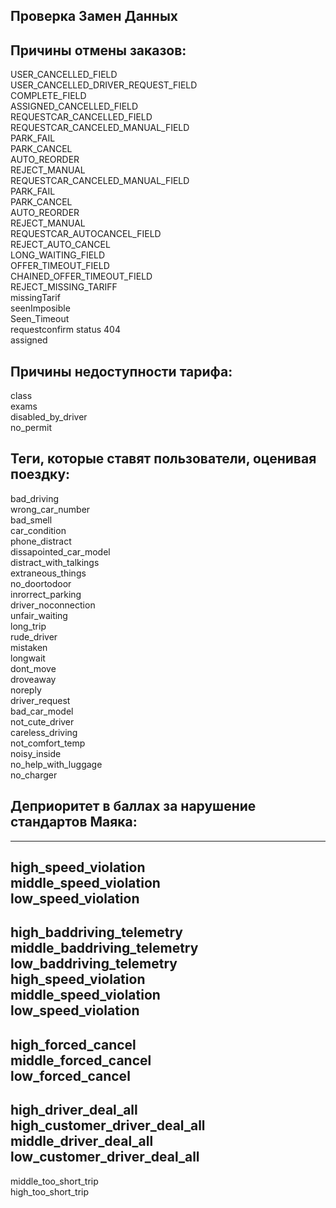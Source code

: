## Проверка Замен Данных  
  
## Причины отмены заказов:  
USER_CANCELLED_FIELD  
USER_CANCELLED_DRIVER_REQUEST_FIELD  
COMPLETE_FIELD  
ASSIGNED_CANCELLED_FIELD  
REQUESTCAR_CANCELLED_FIELD  
REQUESTCAR_CANCELED_MANUAL_FIELD  
PARK_FAIL  
PARK_CANCEL  
AUTO_REORDER  
REJECT_MANUAL  
REQUESTCAR_CANCELED_MANUAL_FIELD  
PARK_FAIL  
PARK_CANCEL  
AUTO_REORDER  
REJECT_MANUAL  
REQUESTCAR_AUTOCANCEL_FIELD  
REJECT_AUTO_CANCEL  
LONG_WAITING_FIELD  
OFFER_TIMEOUT_FIELD  
CHAINED_OFFER_TIMEOUT_FIELD  
REJECT_MISSING_TARIFF  
missingTarif  
seenImposible  
Seen_Timeout  
requestconfirm status 404  
assigned  
  
## Причины недоступности тарифа:  
class  
exams   
disabled_by_driver   
no_permit  

## Теги, которые ставят пользователи, оценивая поездку:  
bad_driving  
wrong_car_number  
bad_smell  
car_condition  
phone_distract  
dissapointed_car_model  
distract_with_talkings  
extraneous_things  
no_doortodoor  
inrorrect_parking  
driver_noconnection  
unfair_waiting  
long_trip  
rude_driver  
mistaken  
longwait  
dont_move  
droveaway  
noreply  
driver_request  
bad_car_model  
not_cute_driver  
careless_driving  
not_comfort_temp  
noisy_inside  
no_help_with_luggage  
no_charger  

## Деприоритет в баллах за нарушение стандартов Маяка:  
---  
high_speed_violation  
middle_speed_violation  
low_speed_violation  
---  
high_baddriving_telemetry  
middle_baddriving_telemetry  
low_baddriving_telemetry  
high_speed_violation  
middle_speed_violation  
low_speed_violation  
---  
high_forced_cancel  
middle_forced_cancel  
low_forced_cancel  
---  
high_driver_deal_all  
high_customer_driver_deal_all  
middle_driver_deal_all  
low_customer_driver_deal_all  
---  
middle_too_short_trip  
high_too_short_trip
